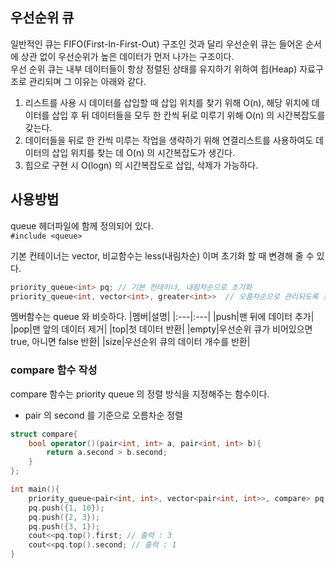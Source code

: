 ## 우선순위 큐  
일반적인 큐는 FIFO(First-In-First-Out) 구조인 것과 달리 우선순위 큐는 들어온 순서에 상관 없이 우선순위가 높은 데이터가 먼저 나가는 구조이다.  
우선 순위 큐는 내부 데이터들이 항상 정렬된 상태를 유지하기 위하여 힙(Heap) 자료구조로 관리되며 그 이유는 아래와 같다.  
1. 리스트를 사용 시 데이터를 삽입할 때 삽입 위치를 찾기 위해 O(n), 해당 위치에 데이터를 삽입 후 뒤 데이터들을 모두 한 칸씩 뒤로 미루기 위해 O(n) 의 시간복잡도를 갖는다.
2. 데이터들을 뒤로 한 칸씩 미루는 작업을 생략하기 위해 연결리스트를 사용하여도 데이터의 삽입 위치를 찾는 데 O(n) 의 시간복잡도가 생긴다.
3. 힙으로 구현 시 O(logn) 의 시간복잡도로 삽입, 삭제가 가능하다.  


## 사용방법  
queue 헤더파일에 함께 정의되어 있다.  
`#include <queue>`

기본 컨테이너는 vector, 비교함수는 less(내림차순) 이며 초기화 할 때 변경해 줄 수 있다.  
```c++
priority_queue<int> pq; // 기본 컨테이너, 내림차순으로 초기화  
priority_queue<int, vector<int>, greater<int>>  // 오름차순으로 관리되도록 초기화  
```

멤버함수는 queue 와 비슷하다.
|멤버|설명|
|:---|:---|
|push|맨 뒤에 데이터 추가|
|pop|맨 앞의 데이터 제거|
|top|첫 데이터 반환|
|empty|우선순위 큐가 비어있으면 true, 아니면 false 반환|
|size|우선순위 큐의 데이터 개수를 반환|


### compare 함수 작성
compare 함수는 priority queue 의 정렬 방식을 지정해주는 함수이다.
- pair 의 second 를 기준으로 오름차순 정렬
```c++
struct compare{
    bool operator()(pair<int, int> a, pair<int, int> b){
        return a.second > b.second;
    }
};

int main(){
    priority_queue<pair<int, int>, vector<pair<int, int>>, compare> pq;
    pq.push({1, 10});
    pq.push({2, 3});
    pq.push({3, 1});
    cout<<pq.top().first; // 출력 : 3
    cout<<pq.top().second; // 출력 : 1
}
```
